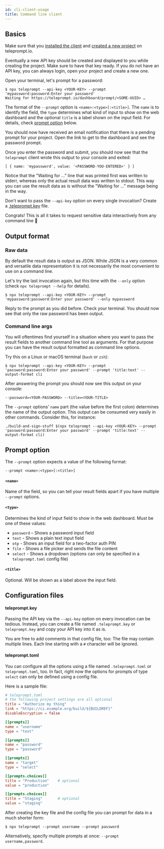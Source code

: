 ```yaml
---
id: cli-client-usage
title: Command line client
---
```


## Basics

Make sure that you [installed the client](./client-setup) and [created a new project](./create-project) on teleprompt.io.

Eventually a new API key should be created and displayed to you while creating the project. Make sure to have that key ready. If you do not have an API key, you can always login, open your project and create a new one.

Open your terminal, let's prompt for a password:

```
$ npx teleprompt --api-key <YOUR-KEY> --prompt 'mypassword:password:Enter your password'
Waiting for https://teleprompt.io/dashboard/prompt/<SOME-UUID> …
```

The format of the `--prompt` option is `<name>:<type>[:<title>]`. The `name` is to identify the field, the `type` determines what kind of input to show on the web dashboard and the optional `title` is a label shown on the input field. For details, check [prompt option](#prompt-option) below.

You should now have received an email notification that there is a pending prompt for your project. Open the link to get to the dashboard and see the password prompt.

Once you enter the password and submit, you should now see that the `teleprompt` client wrote this output to your console and exited:

```
[ { name: 'mypassword', value: '<PASSWORD-YOU-ENTERED>' } ]
```

Notice that the "Waiting for …" line that was printed first was written to stderr, whereas only the actual result data was written to stdout. This way you can use the result data as is without the "Waiting for …" message being in the way.

Don't want to pass the `--api-key` option on every single invocation? Create a [.teleprompt.key](#configuration-files) file.

Congrats! This is all it takes to request sensitive data interactively from any command line 🎉

## Output format

### Raw data

By default the result data is output as JSON. While JSON is a very common and versatile data representation it is not necessarily the most convenient to use on a command line.

Let's try the last invocation again, but this time with the `--only` option (check `npx teleprompt --help` for details).

```
$ npx teleprompt --api-key <YOUR-KEY> --prompt 'mypassword:password:Enter your password' --only mypassword
```

Reply to the prompt as you did before. Check your terminal. You should now see that only the raw password has been output.

### Command line args

You will oftentimes find yourself in a situation where you want to pass the result fields to another command line tool as arguments. For that purpose you can have the result output formatted as command line options.

Try this on a Linux or macOS terminal (`bash` or `zsh`):

```
$ npx teleprompt --api-key <YOUR-KEY> --prompt 'password:password:Enter your password' --prompt 'title:text' --output-format cli
```

After answering the prompt you should now see this output on your console:

```
--password=<YOUR-PASSWORD> --title=<YOUR-TITLE>
```

The `--prompt` options' `name` part (the value before the first colon) determines the name of the output option. This output can be consumed very easily in other commands. Consider this, for instance:

```
./build-and-sign-stuff $(npx teleprompt --api-key <YOUR-KEY> --prompt 'password:password:Enter your password' --prompt 'title:text' --output-format cli)
```

## Prompt option

The `--prompt` option expects a value of the following format:

```
--prompt <name>:<type>[:<title>]
```

#### `<name>`

Name of the field, so you can tell your result fields apart if you have multiple `--prompt` options.

#### `<type>`

Determines the kind of input field to show in the web dashboard. Must be one of these values:

* `password` – Shows a password input field
* `text` - Shows a plain text input field
* `otp` - Shows an input field for a two-factor auth PIN
* `file` - Shows a file picker and sends the file content
* `select` - Shows a dropdown (options can only be specified in a `teleprompt.toml` config file)

#### `<title>`

Optional. Will be shown as a label above the input field.


## Configuration files

#### teleprompt.key

Passing the API key via the `--api-key` option on every invocation can be tedious. Instead, you can create a file named `.teleprompt.key` or `teleprompt.key` and copy your API key into it as is.

You are free to add comments in that config file, too: The file may contain multiple lines. Each line starting with a `#` character will be ignored.

#### teleprompt.toml

You can configure all the options using a file named `.teleprompt.toml` or `teleprompt.toml`, too. In fact, right now the options for prompts of type `select` can only be defined using a config file.

Here is a sample file:

```toml
# teleprompt.toml
# the following project settings are all optional
title = "Authorize my thing"
link = "https://ci.example.org/build/${BUILDREF}"
disableEncryption = false

[[prompts]]
name = "username"
type = "text"

[[prompts]]
name = "password"
type = "password"

[[prompts]]
name = "target"
type = "select"

[[prompts.choices]]
title = "Production"    # optional
value = "production"

[[prompts.choices]]
title = "Staging"       # optional
value = "staging"
```

After creating the key file and the config file you can prompt for data in a much shorter form:

```
$ npx teleprompt --prompt username --prompt password
```

Alternatively, specify multiple prompts at once: `--prompt username,password`.
